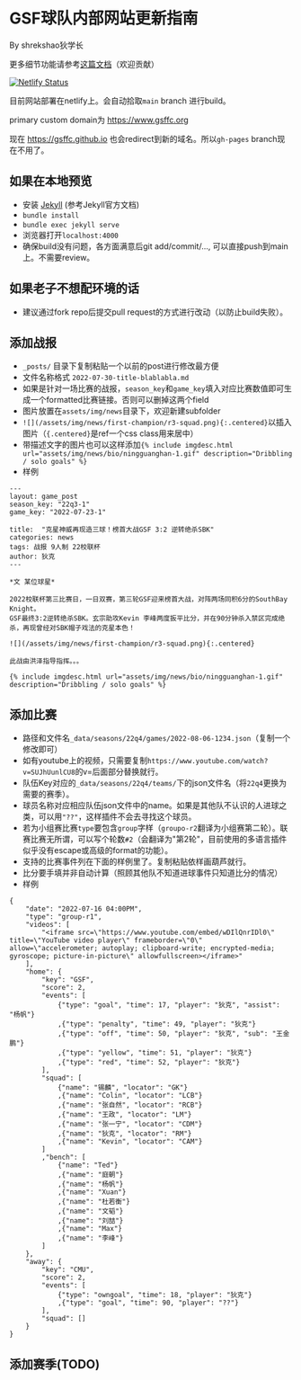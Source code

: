 # GSF球队内部网站更新指南

By shrekshao狄学长

更多细节功能请参考[这篇文档](https://github.com/super-unprofessional-league/super-unprofessional-league-website/blob/master/README.md)（欢迎贡献）


[![Netlify Status](https://api.netlify.com/api/v1/badges/ece017b0-680e-49d1-b5b2-7b5e322d64c1/deploy-status)](https://app.netlify.com/sites/gsffc/deploys)

目前网站部署在netlify上。会自动拾取`main` branch 进行build。

primary custom domain为 https://www.gsffc.org

现在 https://gsffc.github.io 也会redirect到新的域名。所以`gh-pages` branch现在不用了。

## 如果在本地预览

* 安装 [Jekyll](https://jekyllrb.com/docs/) (参考Jekyll官方文档)
* `bundle install`
* `bundle exec jekyll serve`
* 浏览器打开`localhost:4000`
* 确保build没有问题，各方面满意后git add/commit/..., 可以直接push到main上。不需要review。

## 如果老子不想配环境的话

* 建议通过fork repo后提交pull request的方式进行改动（以防止build失败）。

## 添加战报

* `_posts/` 目录下复制粘贴一个以前的post进行修改最方便
* 文件名称格式 `2022-07-30-title-blablabla.md`
* 如果是针对一场比赛的战报，`season_key`和`game_key`填入对应比赛数值即可生成一个formatted比赛链接。否则可以删掉这两个field
* 图片放置在`assets/img/news`目录下，欢迎新建subfolder
* `![](/assets/img/news/first-champion/r3-squad.png){:.centered}`以插入图片（`{.centered}`是ref一个css class用来居中）
* 带描述文字的图片也可以这样添加`{% include imgdesc.html url="assets/img/news/bio/ningguanghan-1.gif" description="Dribbling / solo goals" %}`
* 样例
```
---
layout: game_post
season_key: "22q3-1"
game_key: "2022-07-23-1"

title:  "克星神威再现造三球！榜首大战GSF 3:2 逆转绝杀SBK"
categories: news
tags: 战报 9人制 22校联杯
author: 狄克
---

*文 某位球星*

2022校联杯第三比赛日，一日双赛，第三轮GSF迎来榜首大战，对阵两场同积6分的SouthBay Knight。
GSF最终3:2逆转绝杀SBK。玄宗助攻Kevin 李峰两度扳平比分，并在90分钟杀入禁区完成绝杀，再现曾经对SBK帽子戏法的克星本色！

![](/assets/img/news/first-champion/r3-squad.png){:.centered}

此战由洪泽指导指挥。。。

{% include imgdesc.html url="assets/img/news/bio/ningguanghan-1.gif" description="Dribbling / solo goals" %}

```

## 添加比赛

* 路径和文件名`_data/seasons/22q4/games/2022-08-06-1234.json`（复制一个修改即可）
* 如有youtube上的视频，只需要复制`https://www.youtube.com/watch?v=SUJhUunlCU8`的v=后面部分替换就行。
* 队伍Key对应的`_data/seasons/22q4/teams/`下的json文件名（将`22q4`更换为需要的赛季）。
* 球员名称对应相应队伍json文件中的name。如果是其他队不认识的人进球之类，可以用`"??"`，这样插件不会去寻找这个球员。
* 若为小组赛比赛`type`要包含`group`字样（`groupo-r2`翻译为小组赛第二轮）。联赛比赛无所谓，可以写个轮数`#2`（会翻译为"第2轮"，目前使用的多语言插件似乎没有escape或高级的format的功能）。
* 支持的比赛事件列在下面的样例里了。复制粘贴依样画葫芦就行。
* 比分要手填并非自动计算（照顾其他队不知道进球事件只知道比分的情况）
* 样例
```
{
    "date": "2022-07-16 04:00PM",
    "type": "group-r1",
    "videos": [
        "<iframe src=\"https://www.youtube.com/embed/wDIlQnrIDl0\" title=\"YouTube video player\" frameborder=\"0\" allow=\"accelerometer; autoplay; clipboard-write; encrypted-media; gyroscope; picture-in-picture\" allowfullscreen></iframe>"
    ],
    "home": {
        "key": "GSF",
        "score": 2,
        "events": [
            {"type": "goal", "time": 17, "player": "狄克", "assist": "杨帆"}
            ,{"type": "penalty", "time": 49, "player": "狄克"}
            ,{"type": "off", "time": 50, "player": "狄克", "sub": "王金鹏"}
            ,{"type": "yellow", "time": 51, "player": "狄克"}
            ,{"type": "red", "time": 52, "player": "狄克"}
        ],
        "squad": [
            {"name": "锡麟", "locator": "GK"}
            ,{"name": "Colin", "locator": "LCB"}
            ,{"name": "张自然", "locator": "RCB"}
            ,{"name": "王政", "locator": "LM"}
            ,{"name": "张一宁", "locator": "CDM"}
            ,{"name": "狄克", "locator": "RM"}
            ,{"name": "Kevin", "locator": "CAM"}
        ]
        ,"bench": [
            {"name": "Ted"}
            ,{"name": "庭朝"}
            ,{"name": "杨帆"}
            ,{"name": "Xuan"}
            ,{"name": "杜若衡"}
            ,{"name": "文韬"}
            ,{"name": "刘喆"}
            ,{"name": "Max"}
            ,{"name": "李峰"}
        ]
    },
    "away": {
        "key": "CMU",
        "score": 2,
        "events": [
            {"type": "owngoal", "time": 18, "player": "狄克"}
            ,{"type": "goal", "time": 90, "player": "??"}
        ],
        "squad": []
    }
}
```

## 添加赛季(TODO)